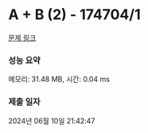 # A + B (2) - 174704/1 

[문제 링크](https://level.goorm.io/exam/174704/a-b-2/quiz/1) 

### 성능 요약

메모리: 31.48 MB, 시간: 0.04 ms

### 제출 일자

2024년 06월 10일 21:42:47


